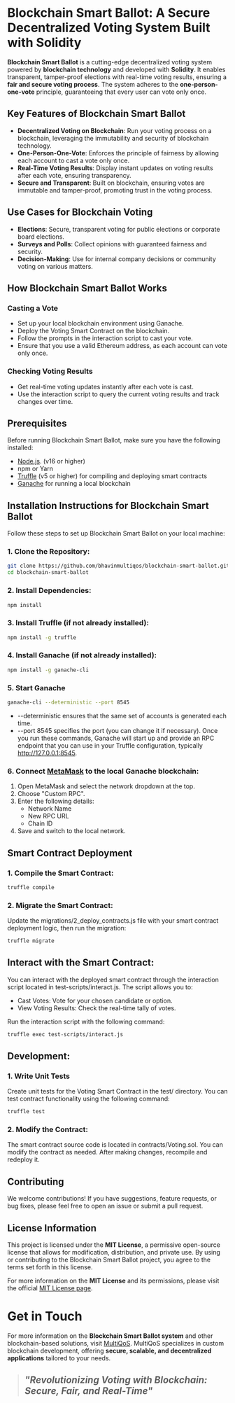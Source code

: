# Blockchain Smart Ballot: A Secure Decentralized Voting System Built with Solidity

**Blockchain Smart Ballot** is a cutting-edge decentralized voting system powered by **blockchain technology** and developed with **Solidity**. It enables transparent, tamper-proof elections with real-time voting results, ensuring a **fair and secure voting process**. The system adheres to the **one-person-one-vote** principle, guaranteeing that every user can vote only once.
  
## Key Features of Blockchain Smart Ballot
* **Decentralized Voting on Blockchain**: Run your voting process on a blockchain, leveraging the immutability and security of blockchain technology.
* **One-Person-One-Vote**: Enforces the principle of fairness by allowing each account to cast a vote only once.
* **Real-Time Voting Results**: Display instant updates on voting results after each vote, ensuring transparency.
* **Secure and Transparent**: Built on blockchain, ensuring votes are immutable and tamper-proof, promoting trust in the voting process.

## Use Cases for Blockchain Voting
* **Elections**: Secure, transparent voting for public elections or corporate board elections.
* **Surveys and Polls**: Collect opinions with guaranteed fairness and security.
* **Decision-Making**: Use for internal company decisions or community voting on various matters.

## How Blockchain Smart Ballot Works
### Casting a Vote
* Set up your local blockchain environment using Ganache.
* Deploy the Voting Smart Contract on the blockchain.
* Follow the prompts in the interaction script to cast your vote.
* Ensure that you use a valid Ethereum address, as each account can vote only once.
### Checking Voting Results
* Get real-time voting updates instantly after each vote is cast.
* Use the interaction script to query the current voting results and track changes over time.

## Prerequisites
Before running Blockchain Smart Ballot, make sure you have the following installed:

* [Node.js](https://nodejs.org/en). (v16 or higher)
* npm or Yarn
* [Truffle](https://archive.trufflesuite.com/) (v5 or higher) for compiling and deploying smart contracts
* [Ganache](https://archive.trufflesuite.com/ganache/) for running a local blockchain

## Installation Instructions for Blockchain Smart Ballot
Follow these steps to set up Blockchain Smart Ballot on your local machine:
### 1. Clone the Repository:
```bash
git clone https://github.com/bhavinmultiqos/blockchain-smart-ballot.git
cd blockchain-smart-ballot
```
### 2. Install Dependencies:
```bash
npm install
```
### 3. Install Truffle (if not already installed):
```bash
npm install -g truffle
```
### 4. Install Ganache (if not already installed):
```bash
npm install -g ganache-cli
```
### 5. Start Ganache
```bash
ganache-cli --deterministic --port 8545
```
* --deterministic ensures that the same set of accounts is generated each time.
* --port 8545 specifies the port (you can change it if necessary).
Once you run these commands, Ganache will start up and provide an RPC endpoint that you can use in your Truffle configuration, typically http://127.0.0.1:8545.

### 6. Connect [MetaMask](https://metamask.io/) to the local Ganache blockchain:
1. Open MetaMask and select the network dropdown at the top.
2. Choose "Custom RPC".
3. Enter the following details:
    - Network Name
    - New RPC URL
    - Chain ID
4. Save and switch to the local network.

## Smart Contract Deployment
### 1. Compile the Smart Contract:
```bash
truffle compile
```
### 2. Migrate the Smart Contract:
Update the migrations/2_deploy_contracts.js file with your smart contract deployment logic,
then run the migration:
```bash
truffle migrate
```

## Interact with the Smart Contract: 
You can interact with the deployed smart contract through the interaction script located in test-scripts/interact.js. The script allows you to:

* Cast Votes: Vote for your chosen candidate or option.
* View Voting Results: Check the real-time tally of votes.

Run the interaction script with the following command:
```bash
truffle exec test-scripts/interact.js
```
## Development:
### 1. Write Unit Tests
Create unit tests for the Voting Smart Contract in the test/ directory. You can test contract functionality using the following command:
```bash
truffle test
```
### 2. Modify the Contract:
The smart contract source code is located in contracts/Voting.sol. You can modify the contract as needed. After making changes, recompile and redeploy it.

## Contributing
We welcome contributions! If you have suggestions, feature requests, or bug fixes, please feel free to open an issue or submit a pull request.

## License Information
This project is licensed under the **MIT License**, a permissive open-source license that allows for modification, distribution, and private use. By using or contributing to the Blockchain Smart Ballot project, you agree to the terms set forth in this license.

For more information on the **MIT License** and its permissions, please visit the official [MIT License page](https://opensource.org/license/mit).

# Get in Touch
For more information on the **Blockchain Smart Ballot system** and other blockchain-based solutions, visit [MultiQoS](https://multiqos.com/). MultiQoS specializes in custom blockchain development, offering **secure, scalable, and decentralized applications** tailored to your needs.

> ## ***"Revolutionizing Voting with Blockchain: Secure, Fair, and Real-Time"***


